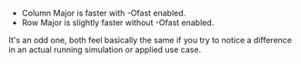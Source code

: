 - Column Major is faster with -Ofast enabled.
- Row Major is slightly faster without -Ofast enabled.

It's an odd one, both feel basically the same if you try to notice a difference in an actual running simulation or applied use case.

